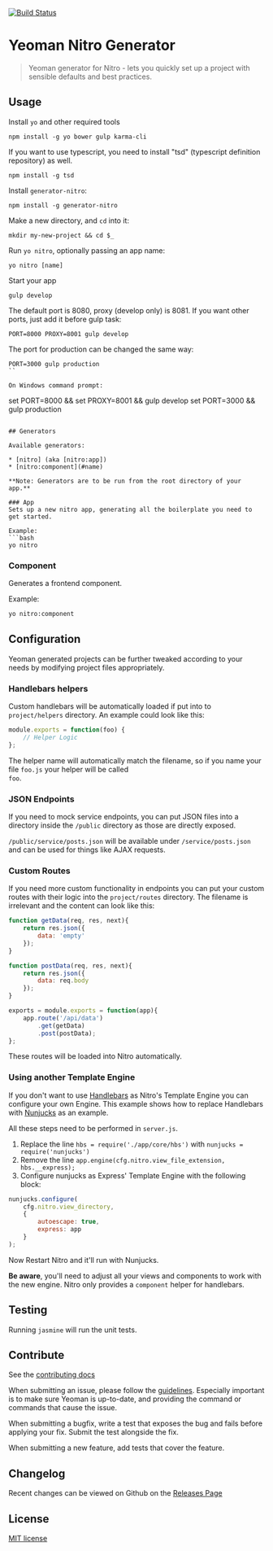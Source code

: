 [![Build Status](https://travis-ci.org/namics/generator-nitro.svg?branch=develop)](https://travis-ci.org/namics/generator-nitro)

# Yeoman Nitro Generator

> Yeoman generator for Nitro - lets you quickly set up a project with sensible defaults and best practices.

## Usage

Install `yo` and other required tools
```
npm install -g yo bower gulp karma-cli
```

If you want to use typescript, you need to install "tsd" (typescript definition repository) as well.
```
npm install -g tsd
```

Install `generator-nitro`:
```
npm install -g generator-nitro
```

Make a new directory, and `cd` into it:
```
mkdir my-new-project && cd $_
```

Run `yo nitro`, optionally passing an app name:
```
yo nitro [name]
```

Start your app
```
gulp develop
```
The default port is 8080, proxy (develop only) is 8081.  If you want other ports, just add it before gulp task:
```
PORT=8000 PROXY=8001 gulp develop
```

The port for production can be changed the same way:
```
PORT=3000 gulp production
``

On Windows command prompt:

```
set PORT=8000 && set PROXY=8001 && gulp develop
set PORT=3000 && gulp production
```

## Generators

Available generators:

* [nitro] (aka [nitro:app])
* [nitro:component](#name)

**Note: Generators are to be run from the root directory of your app.**

### App
Sets up a new nitro app, generating all the boilerplate you need to get started. 

Example:
```bash
yo nitro
```

### Component
Generates a frontend component.

Example:
```bash
yo nitro:component
```

## Configuration
Yeoman generated projects can be further tweaked according to your needs by modifying project files appropriately.

### Handlebars helpers
Custom handlebars will be automatically loaded if put into to `project/helpers` directory. An example could look like 
this:

```js
module.exports = function(foo) {
    // Helper Logic
};
```

The helper name will automatically match the filename, so if you name your file `foo.js` your helper will be called  
`foo`.

### JSON Endpoints
If you need to mock service endpoints, you can put JSON files into a directory inside the `/public` directory as 
those are directly exposed.

`/public/service/posts.json` will be available under `/service/posts.json` and can be used for things like AJAX 
requests.

### Custom Routes
If you need more custom functionality in endpoints you can put your custom routes with their logic into the 
`project/routes` directory. The filename is irrelevant and the content can look like this:

```javascript
function getData(req, res, next){
    return res.json({
        data: 'empty'
    });
}

function postData(req, res, next){
    return res.json({
        data: req.body
    });
}

exports = module.exports = function(app){
    app.route('/api/data')
        .get(getData)
        .post(postData);
};
```

These routes will be loaded into Nitro automatically.

### Using another Template Engine
If you don't want to use [Handlebars](http://handlebarsjs.com/) as Nitro's Template Engine you can configure your own Engine.
This example shows how to replace Handlebars with [Nunjucks](https://mozilla.github.io/nunjucks/) as an example.

All these steps need to be performed in `server.js`.

1. Replace the line `hbs = require('./app/core/hbs')` with `nunjucks = require('nunjucks')`
2. Remove the line `app.engine(cfg.nitro.view_file_extension, hbs.__express);`
3. Configure nunjucks as Express' Template Engine with the following block:
```js
nunjucks.configure(
    cfg.nitro.view_directory,
    {
        autoescape: true,
        express: app
    }
);
```
Now Restart Nitro and it'll run with Nunjucks.

**Be aware**, you'll need to adjust all your views and components to work with the new engine. 
Nitro only provides a `component` helper for handlebars.

## Testing

Running `jasmine` will run the unit tests.

## Contribute

See the [contributing docs](https://github.com/yeoman/yeoman/blob/master/contributing.md)

When submitting an issue, please follow the [guidelines](https://github.com/yeoman/yeoman/blob/master/contributing.md#issue-submission). Especially important is to make sure Yeoman is up-to-date, and providing the command or commands that cause the issue.

When submitting a bugfix, write a test that exposes the bug and fails before applying your fix. Submit the test alongside the fix.

When submitting a new feature, add tests that cover the feature.

## Changelog

Recent changes can be viewed on Github on the [Releases Page](https://github.com/namics/generator-nitro/releases)

## License

[MIT license](http://opensource.org/licenses/MIT)
